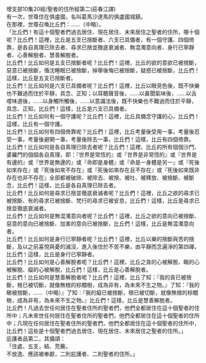 增支部10集20經/聖者的住所經第二(莊春江譯)  
有一次，世尊住在俱盧國，名叫葛馬沙達馬的俱盧國城鎮。  
在那裡，世尊召喚比丘們：……（中略）。  
「比丘們！有這十個聖者們過去居住、現在居住、未來居住之聖者的住所，哪十個呢？比丘們！這裡，比丘是五支已捨斷者、六支已具備者，有一個守護、四個倚靠，是各自真理已除去者、尋求已捨並徹底衰滅者、無混濁意向者、身行已寧靜者、心善解脫者、慧善解脫者。  
比丘們！比丘如何是五支已捨斷者呢？比丘們！這裡，比丘的欲的意欲已被捨斷，惡意已被捨斷，惛沈睡眠已被捨斷，掉舉後悔已被捨斷，疑惑已被捨斷，比丘們！這樣，比丘是五支已捨斷者。  
比丘們！比丘如何是六支已具備者呢？比丘們！這裡，比丘以眼見色後，既不快樂也不難過而住於平靜，具念、正知；以耳聽聲音後，……以鼻聞氣味後，……以舌嚐味道後，……以身觸所觸後，……以意識法後，既不快樂也不難過而住於平靜，具念、正知，比丘們！這樣，比丘是六支已具備者。  
比丘們！比丘如何有一個守護呢？比丘們！這裡，比丘具備念守護的心，比丘們！這樣，比丘有一個守護。  
比丘們！比丘如何有四個倚靠呢？比丘們！這裡，比丘考量後受用一事，考量後忍受一事，考量後避開一事，考量後除去一事，比丘們！這樣，比丘有四個倚靠。  
比丘們！比丘如何是各自真理已除去者呢？比丘們！這裡，比丘的所有個個沙門、婆羅門的個個各自真理，即：『世界是常恆的』或『世界是非常恆的』或『世界是有邊的』或『世界是無邊的』或『命即是身體』或『命是一身體是另一』或『死後如來存在』或『死後如來不存在』或『死後如來存在且不存在』或『死後如來既非存在也非不存在』全部都被破除、被除去、被捨、被吐、被釋放、被捨斷、被斷念，比丘們！這樣，比丘是各自真理已除去者。  
比丘們！比丘如何是尋求已捨並徹底衰滅者呢？比丘們！這裡，比丘之欲的尋求已被捨斷、有的尋求已被捨斷、梵行的尋求已被安息，比丘們！這樣，比丘是尋求已捨並徹底衰滅者。  
比丘們！比丘如何是無混濁意向者呢？比丘們！這裡，比丘之欲的意向已被捨斷、惡意的意向已被捨斷、加害的意向已被捨斷，比丘們！這樣，比丘是無混濁意向者。  
比丘們！比丘如何是身行已寧靜者呢？比丘們！這裡，比丘以樂的捨斷與苦的捨斷，及以之前喜悅與憂的滅沒，進入後住於不苦不樂，由平靜而念遍淨的第四禪，比丘們！這樣，比丘是身行已寧靜者。  
比丘們！比丘如何是心善解脫者呢？比丘們！這裡，比丘之貪的心被解脫、瞋的心被解脫、癡的心被解脫，比丘們！這樣，比丘是心善解脫者。  
比丘們！比丘如何是慧善解脫者呢？比丘們！這裡，比丘了知：『我的貪已被捨斷，根已被切斷，就像無根的棕櫚樹，成為非有，為未來不生之物。』了知：『我的瞋被捨斷，……（中略）』了知：『我的癡已被捨斷，根已被切斷，就像無根的棕櫚樹，成為非有，為未來不生之物。』比丘們！這樣，比丘是慧善解脫者。  
比丘們！凡過去世任何居住在聖者住所的聖者們，他們全都居住在這十個聖者的住所中；凡未來世任何居住在聖者住所的聖者們，他們全都居住在這十個聖者的住所中；凡現在任何居住在聖者住所的聖者們，他們全都居住在這十個聖者的住所中，比丘們！這些是十個聖者們過去居住、現在居住、未來居住之聖者的住所。」  
庇護者品第二，其攝頌：  
「住處、五支，結、荒蕪，  
不放逸、應該被奉獻，二則庇護者、二則聖者的住所。」  
  
  
